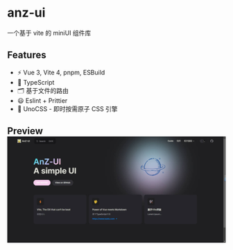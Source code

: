# anz-ui

一个基于 vite 的 miniUI 组件库

## Features

- ⚡️ Vue 3, Vite 4, pnpm, ESBuild
- 🦾 TypeScript
- 🗂 基于文件的路由
- 😃 Eslint + Prittier
- 🎨 UnoCSS - 即时按需原子 CSS 引擎

## Preview![home](README.assets/home.jpg)
